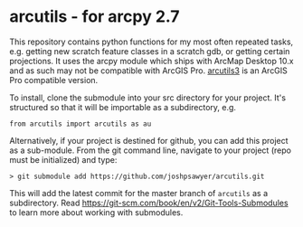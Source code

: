 # arcutils - for arcpy 2.7

This repository contains python functions for my most often repeated tasks, e.g. getting new scratch feature classes in a scratch gdb, or getting certain projections. It uses the arcpy module which ships with ArcMap Desktop 10.x and as such may not be compatible with ArcGIS Pro. [arcutils3](https://github.com/joshpsawyer/arcutilspro) is an ArcGIS Pro compatible version.

To install, clone the submodule into your src directory for your project. It's structured so that it will be importable as a subdirectory, e.g.

```
from arcutils import arcutils as au
```
Alternatively, if your project is destined for github, you can add this project as a sub-module. From the git command line, navigate to your project (repo must be initialized) and type:

```
> git submodule add https://github.com/joshpsawyer/arcutils.git
```

This will add the latest commit for the master branch of `arcutils` as a subdirectory. Read https://git-scm.com/book/en/v2/Git-Tools-Submodules to learn more about working with submodules.
